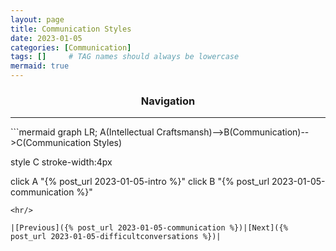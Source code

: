 ```yaml
---
layout: page
title: Communication Styles
date: 2023-01-05
categories: [Communication]
tags: []     # TAG names should always be lowercase
mermaid: true
---
```


<center><h3>Navigation</h3></center>
<hr/>
```mermaid
graph LR;
  A(Intellectual Craftsmansh)-->B(Communication)-->C(Communication Styles)

  style C stroke-width:4px

  click A "{% post_url 2023-01-05-intro %}"
  click B "{% post_url 2023-01-05-communication %}"
```
<hr/>

|[Previous]({% post_url 2023-01-05-communication %})|[Next]({% post_url 2023-01-05-difficultconversations %})|